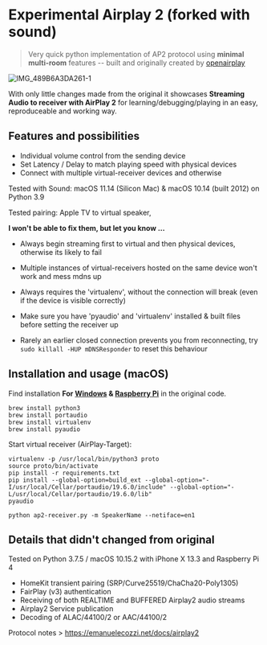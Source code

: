 # Experimental Airplay 2 (forked with sound)

> Very quick python implementation of AP2 protocol using **minimal multi-room** features -- built and originally created by [openairplay](https://github.com/openairplay/airplay2-receiver)


![IMG_489B6A3DA261-1](https://user-images.githubusercontent.com/48214337/117120989-55222c00-ad94-11eb-9520-2e22e601eb45.jpeg)

With only little changes made from the original it showcases **Streaming Audio to receiver with AirPlay 2** for learning/debugging/playing in an easy, reproduceable and working way.


## Features and possibilities

- Individual volume control from the sending device
- Set Latency / Delay to match playing speed with physical devices
- Connect with multiple virtual-receiver devices and otherwise


Tested with Sound: macOS 11.14 (Silicon Mac) & macOS 10.14 (built 2012) on Python 3.9

Tested pairing: Apple TV to virtual speaker,  


**I won't be able to fix them, but let you know ...**


- Always begin streaming first to virtual and then physical devices, otherwise its likely to fail

- Multiple instances of virtual-receivers hosted on the same device won't work and mess mdns up

- Always requires the 'virtualenv', without the connection will break (even if the device is visible correctly)

- Make sure you have 'pyaudio' and 'virtualenv' installed & built files before setting the receiver up

- Rarely an earlier closed connection prevents you from reconnecting, try `sudo killall -HUP mDNSResponder` to reset this behaviour



## Installation and usage (macOS)

Find installation **For [Windows](https://github.com/openairplay/airplay2-receiver/blob/master/README.md#windows) & [Raspberry Pi](https://github.com/openairplay/airplay2-receiver/blob/master/README.md#raspberry-pi-4)** in the original code.


```
brew install python3  
brew install portaudio
brew install virtualenv
brew install pyaudio
```

Start virtual receiver (AirPlay-Target):

```
virtualenv -p /usr/local/bin/python3 proto
source proto/bin/activate
pip install -r requirements.txt 
pip install --global-option=build_ext --global-option="-I/usr/local/Cellar/portaudio/19.6.0/include" --global-option="-L/usr/local/Cellar/portaudio/19.6.0/lib" 
pyaudio

python ap2-receiver.py -m SpeakerName --netiface=en1
```



## Details that didn't changed from original

Tested on Python 3.7.5 / macOS 10.15.2 with iPhone X 13.3 and Raspberry Pi 4

- HomeKit transient pairing (SRP/Curve25519/ChaCha20-Poly1305)
- FairPlay (v3) authentication
- Receiving of both REALTIME and BUFFERED Airplay2 audio streams
- Airplay2 Service publication
- Decoding of ALAC/44100/2 or AAC/44100/2

Protocol notes > https://emanuelecozzi.net/docs/airplay2

